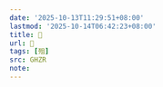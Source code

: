 ```yaml
---
date: '2025-10-13T11:29:51+08:00'
lastmod: '2025-10-14T06:42:23+08:00'
title: 󰣗
url: 󰣗
tags: [殂]
src: GHZR
note:
---
```


